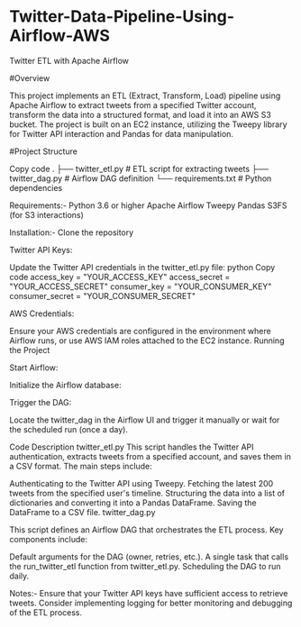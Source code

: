 # Twitter-Data-Pipeline-Using-Airflow-AWS

Twitter ETL with Apache Airflow

#Overview

This project implements an ETL (Extract, Transform, Load) pipeline using Apache Airflow to extract tweets from a specified Twitter account, transform the data into a structured format, and load it into an AWS S3 bucket. The project is built on an EC2 instance, utilizing the Tweepy library for Twitter API interaction and Pandas for data manipulation.

#Project Structure

Copy code
.
├── twitter_etl.py        # ETL script for extracting tweets
├── twitter_dag.py        # Airflow DAG definition
└── requirements.txt       # Python dependencies

Requirements:-
Python 3.6 or higher
Apache Airflow
Tweepy
Pandas
S3FS (for S3 interactions)

Installation:-
Clone the repository


Twitter API Keys:

Update the Twitter API credentials in the twitter_etl.py file:
python
Copy code
access_key = "YOUR_ACCESS_KEY"
access_secret = "YOUR_ACCESS_SECRET"
consumer_key = "YOUR_CONSUMER_KEY"
consumer_secret = "YOUR_CONSUMER_SECRET"

AWS Credentials:

Ensure your AWS credentials are configured in the environment where Airflow runs, or use AWS IAM roles attached to the EC2 instance.
Running the Project

Start Airflow:

Initialize the Airflow database:

Trigger the DAG:

Locate the twitter_dag in the Airflow UI and trigger it manually or wait for the scheduled run (once a day).

Code Description
twitter_etl.py
This script handles the Twitter API authentication, extracts tweets from a specified account, and saves them in a CSV format. The main steps include:

Authenticating to the Twitter API using Tweepy.
Fetching the latest 200 tweets from the specified user's timeline.
Structuring the data into a list of dictionaries and converting it into a Pandas DataFrame.
Saving the DataFrame to a CSV file.
twitter_dag.py

This script defines an Airflow DAG that orchestrates the ETL process. Key components include:

Default arguments for the DAG (owner, retries, etc.).
A single task that calls the run_twitter_etl function from twitter_etl.py.
Scheduling the DAG to run daily.

Notes:-
Ensure that your Twitter API keys have sufficient access to retrieve tweets.
Consider implementing logging for better monitoring and debugging of the ETL process.

